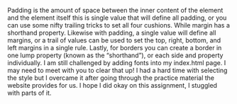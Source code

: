 Padding is the amount of space between the inner content of the element and the element itself this is single value that will define all padding, or you can use some nifty trailing tricks to set all four cushions. While margin has a shorthand property. Likewise with padding, a single value will define all margins, or a trail of values can be used to set the top, right, bottom, and left margins in a single rule. Lastly, for borders you can create a border in one lump property (known as the “shorthand”), or each side and property individually.
I am still challenged by adding fonts into my index.html page. I may need to meet with you to clear that up! I had a hard time with selecting the style but I overcame it after going through the practice material the website provides for us. I hope I did okay on this assignment, I stuggled with parts of it.
